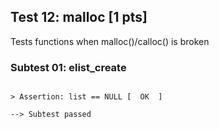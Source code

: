 ## Test 12: malloc [1 pts]

Tests functions when malloc()/calloc() is broken

### Subtest 01: elist_create
```

> Assertion: list == NULL [  OK  ]

--> Subtest passed
```

